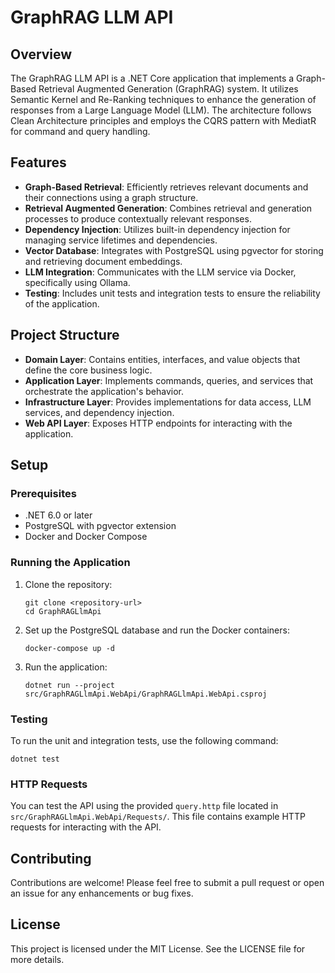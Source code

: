 # GraphRAG LLM API

## Overview

The GraphRAG LLM API is a .NET Core application that implements a Graph-Based Retrieval Augmented Generation (GraphRAG) system. It utilizes Semantic Kernel and Re-Ranking techniques to enhance the generation of responses from a Large Language Model (LLM). The architecture follows Clean Architecture principles and employs the CQRS pattern with MediatR for command and query handling.

## Features

- **Graph-Based Retrieval**: Efficiently retrieves relevant documents and their connections using a graph structure.
- **Retrieval Augmented Generation**: Combines retrieval and generation processes to produce contextually relevant responses.
- **Dependency Injection**: Utilizes built-in dependency injection for managing service lifetimes and dependencies.
- **Vector Database**: Integrates with PostgreSQL using pgvector for storing and retrieving document embeddings.
- **LLM Integration**: Communicates with the LLM service via Docker, specifically using Ollama.
- **Testing**: Includes unit tests and integration tests to ensure the reliability of the application.

## Project Structure

- **Domain Layer**: Contains entities, interfaces, and value objects that define the core business logic.
- **Application Layer**: Implements commands, queries, and services that orchestrate the application's behavior.
- **Infrastructure Layer**: Provides implementations for data access, LLM services, and dependency injection.
- **Web API Layer**: Exposes HTTP endpoints for interacting with the application.

## Setup

### Prerequisites

- .NET 6.0 or later
- PostgreSQL with pgvector extension
- Docker and Docker Compose

### Running the Application

1. Clone the repository:
   ```
   git clone <repository-url>
   cd GraphRAGLlmApi
   ```

2. Set up the PostgreSQL database and run the Docker containers:
   ```
   docker-compose up -d
   ```

3. Run the application:
   ```
   dotnet run --project src/GraphRAGLlmApi.WebApi/GraphRAGLlmApi.WebApi.csproj
   ```

### Testing

To run the unit and integration tests, use the following command:
```
dotnet test
```

### HTTP Requests

You can test the API using the provided `query.http` file located in `src/GraphRAGLlmApi.WebApi/Requests/`. This file contains example HTTP requests for interacting with the API.

## Contributing

Contributions are welcome! Please feel free to submit a pull request or open an issue for any enhancements or bug fixes.

## License

This project is licensed under the MIT License. See the LICENSE file for more details.